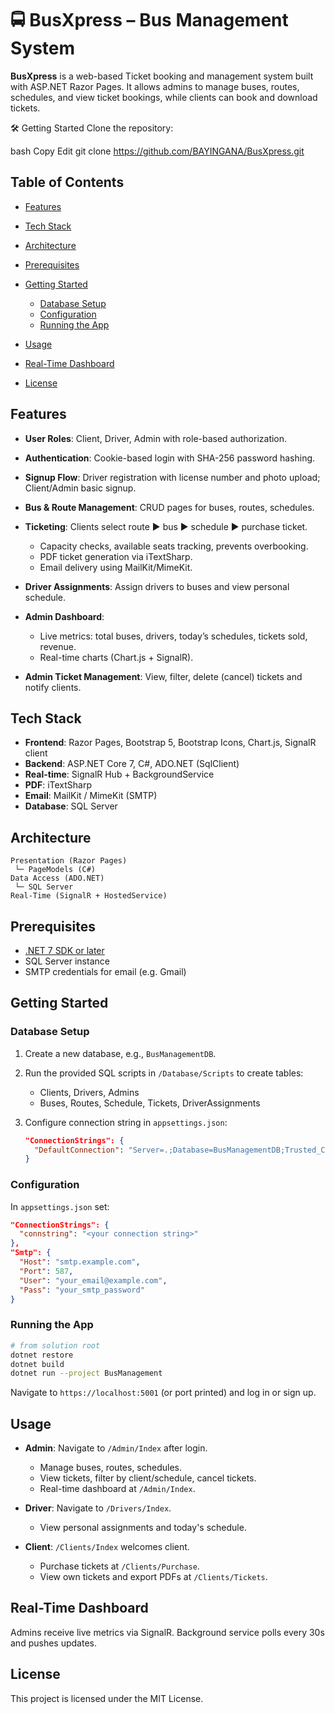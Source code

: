 # 🚍 BusXpress – Bus Management System
**BusXpress** is a web-based Ticket booking and management system built with ASP.NET Razor Pages. It allows admins to manage buses, routes, schedules, and view ticket bookings, while clients can book and download tickets.

🛠️ Getting Started
Clone the repository:

bash
Copy
Edit
git clone https://github.com/BAYINGANA/BusXpress.git
## Table of Contents

* [Features](#features)
* [Tech Stack](#tech-stack)
* [Architecture](#architecture)
* [Prerequisites](#prerequisites)
* [Getting Started](#getting-started)

  * [Database Setup](#database-setup)
  * [Configuration](#configuration)
  * [Running the App](#running-the-app)
* [Usage](#usage)
* [Real-Time Dashboard](#real-time-dashboard)
* [License](#license)

## Features

* **User Roles**: Client, Driver, Admin with role-based authorization.
* **Authentication**: Cookie-based login with SHA-256 password hashing.
* **Signup Flow**: Driver registration with license number and photo upload; Client/Admin basic signup.
* **Bus & Route Management**: CRUD pages for buses, routes, schedules.
* **Ticketing**: Clients select route ▶ bus ▶ schedule ▶ purchase ticket.

  * Capacity checks, available seats tracking, prevents overbooking.
  * PDF ticket generation via iTextSharp.
  * Email delivery using MailKit/MimeKit.
* **Driver Assignments**: Assign drivers to buses and view personal schedule.
* **Admin Dashboard**:

  * Live metrics: total buses, drivers, today’s schedules, tickets sold, revenue.
  * Real-time charts (Chart.js + SignalR).
* **Admin Ticket Management**: View, filter, delete (cancel) tickets and notify clients.

## Tech Stack

* **Frontend**: Razor Pages, Bootstrap 5, Bootstrap Icons, Chart.js, SignalR client
* **Backend**: ASP.NET Core 7, C#, ADO.NET (SqlClient)
* **Real-time**: SignalR Hub + BackgroundService
* **PDF**: iTextSharp
* **Email**: MailKit / MimeKit (SMTP)
* **Database**: SQL Server

## Architecture

```
Presentation (Razor Pages)
 └─ PageModels (C#)  
Data Access (ADO.NET)
 └─ SQL Server
Real-Time (SignalR + HostedService)
```

## Prerequisites

* [.NET 7 SDK or later](https://dotnet.microsoft.com/download)
* SQL Server instance
* SMTP credentials for email (e.g. Gmail)

## Getting Started

### Database Setup

1. Create a new database, e.g., `BusManagementDB`.
2. Run the provided SQL scripts in `/Database/Scripts` to create tables:

   * Clients, Drivers, Admins
   * Buses, Routes, Schedule, Tickets, DriverAssignments
3. Configure connection string in `appsettings.json`:

   ```json
   "ConnectionStrings": {
     "DefaultConnection": "Server=.;Database=BusManagementDB;Trusted_Connection=True;"
   }
   ```

### Configuration

In `appsettings.json` set:

```json
"ConnectionStrings": {
  "connstring": "<your connection string>"
},
"Smtp": {
  "Host": "smtp.example.com",
  "Port": 587,
  "User": "your_email@example.com",
  "Pass": "your_smtp_password"
}
```

### Running the App

```bash
# from solution root
dotnet restore
dotnet build
dotnet run --project BusManagement
```

Navigate to `https://localhost:5001` (or port printed) and log in or sign up.

## Usage

* **Admin**: Navigate to `/Admin/Index` after login.

  * Manage buses, routes, schedules.
  * View tickets, filter by client/schedule, cancel tickets.
  * Real-time dashboard at `/Admin/Index`.

* **Driver**: Navigate to `/Drivers/Index`.

  * View personal assignments and today's schedule.

* **Client**: `/Clients/Index` welcomes client.

  * Purchase tickets at `/Clients/Purchase`.
  * View own tickets and export PDFs at `/Clients/Tickets`.

## Real-Time Dashboard

Admins receive live metrics via SignalR. Background service polls every 30s and pushes updates.

## License

This project is licensed under the MIT License.
